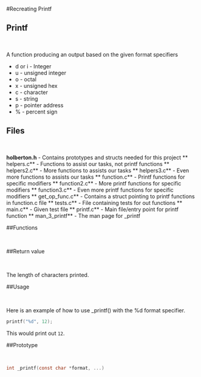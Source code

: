 #Recreating Printf

## Printf

<br>

A function producing an output based on the given format specifiers
- d or i - Integer
- u - unsigned integer
- o - octal
- x - unsigned hex
- c - character
- s - string
- p - pointer address
- % - percent sign

## Files

<br>

**holberton.h** - Contains prototypes and structs needed for this project
** helpers.c** - Functions to assist our tasks, not printf functions
** helpers2.c** - More functions to assists our tasks
** helpers3.c** - Even more functions to assists our tasks
** function.c** - Printf functions for specific modifiers
** function2.c** - More printf functions for specific modifiers
** function3.c** - Even more printf functions for specific modifiers
** get_op_func.c** - Contains a struct pointing to printf functions in function.c file
** tests.c** - File containing tests for out functions
** main.c** - Given test file
** printf.c** - Main file/entry point for printf function
** man_3_printf** - The man page for _printf

##Functions

<br>

##Return value

<br>

The length of characters printed.

##Usage

<br>

Here is an example of how to use _printf() with the %d format specifier.
```c
printf("%d", 12);
```
This would print out `12`.

##Prototype

<br>

```c
int _printf(const char *format, ...)
```

